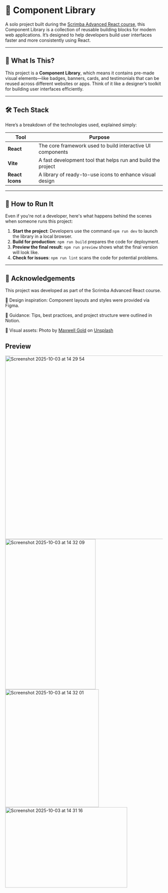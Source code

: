 # 🧩 Component Library

A solo project built during the [Scrimba Advanced React course](https://scrimba.com/learn/advancedreact), this Component Library is a collection of reusable building blocks for modern web applications. It’s designed to help developers build user interfaces faster and more consistently using React.

---

## 📌 What Is This?

This project is a **Component Library**, which means it contains pre-made visual elements—like badges, banners, cards, and testimonials that can be reused across different websites or apps. Think of it like a designer’s toolkit for building user interfaces efficiently.

---

## 🛠️ Tech Stack

Here’s a breakdown of the technologies used, explained simply:

| Tool            | Purpose                                                      |
| --------------- | ------------------------------------------------------------ |
| **React**       | The core framework used to build interactive UI components   |
| **Vite**        | A fast development tool that helps run and build the project |
| **React Icons** | A library of ready-to-use icons to enhance visual design     |

---

## 🚀 How to Run It

Even if you're not a developer, here's what happens behind the scenes when someone runs this project:

1. **Start the project**: Developers use the command `npm run dev` to launch the library in a local browser.
2. **Build for production**: `npm run build` prepares the code for deployment.
3. **Preview the final result**: `npm run preview` shows what the final version will look like.
4. **Check for issues**: `npm run lint` scans the code for potential problems.

---

## 💟 Acknowledgements

This project was developed as part of the Scrimba Advanced React course.

🎨 Design inspiration: Component layouts and styles were provided via Figma.

📘 Guidance: Tips, best practices, and project structure were outlined in Notion.

📸 Visual assets:
Photo by <a href="https://unsplash.com/@maxwgold?utm_content=creditCopyText&utm_medium=referral&utm_source=unsplash">Maxwell Gold</a> on <a href="https://unsplash.com/photos/a-woman-sitting-on-a-ledge-NOg9USSyj5c?utm_content=creditCopyText&utm_medium=referral&utm_source=unsplash">Unsplash</a>

## Preview

<img width="988" height="584" alt="Screenshot 2025-10-03 at 14 29 54" src="https://github.com/user-attachments/assets/20df4501-1844-4a0b-b5ec-34e0ac7acb56" />

<img width="289" height="478" alt="Screenshot 2025-10-03 at 14 32 09" src="https://github.com/user-attachments/assets/5de21f31-1861-4661-8b98-07bbcaff0fe4" />

<img width="299" height="375" alt="Screenshot 2025-10-03 at 14 32 01" src="https://github.com/user-attachments/assets/ded8b5de-b78c-44d2-9e39-2886eb6ceb12" />

<img width="390" height="256" alt="Screenshot 2025-10-03 at 14 31 16" src="https://github.com/user-attachments/assets/3a3b2b16-c435-4c63-90c5-26a34b9b9c4c" />

